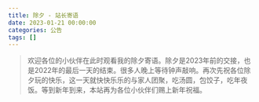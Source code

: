 ```yaml
---
title: 除夕 - 站长寄语
date: 2023-01-21 00:00:00
categories: 公告
tags: []
---
```


>欢迎各位的小伙伴在此时观看我的除夕寄语。除夕是2023年前的交接，也是2022年的最后一天的结束。很多人晚上等待钟声敲响。再次先祝各位除夕玩的快乐，这一天就快快乐乐的与家人团聚，吃汤圆，包饺子，吃年夜饭。等到新年到来，本站再为各位小伙伴们赐上新年祝福。
